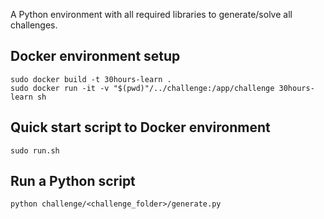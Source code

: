 A Python environment with all required libraries to generate/solve all challenges.

## Docker environment setup

```
sudo docker build -t 30hours-learn .
sudo docker run -it -v "$(pwd)"/../challenge:/app/challenge 30hours-learn sh
```

## Quick start script to Docker environment

```
sudo run.sh
```

## Run a Python script

```
python challenge/<challenge_folder>/generate.py
```


